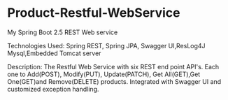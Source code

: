 # Product-Restful-WebService
My Spring Boot 2.5 REST Web service

Technologies Used: Spring REST, Spring JPA, Swagger UI,ResLog4J Mysql,Embedded Tomcat server

Description: The Restful Web Service with six REST end point API's.
Each one to Add(POST), Modify(PUT), Update(PATCH), Get All(GET),Get One(GET)and Remove(DELETE) products.
Integrated with Swagger UI and customized exception handling.

